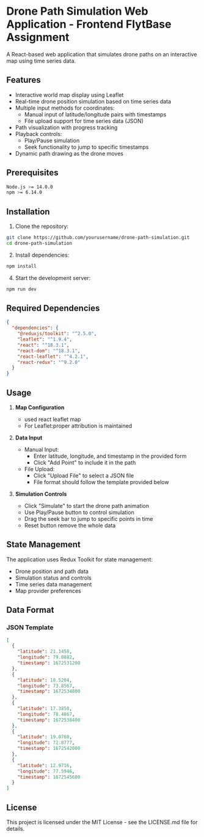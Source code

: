 # Drone Path Simulation Web Application - Frontend FlytBase Assignment

A React-based web application that simulates drone paths on an interactive map using time series data.

## Features

- Interactive world map display using Leaflet
- Real-time drone position simulation based on time series data
- Multiple input methods for coordinates:
  - Manual input of latitude/longitude pairs with timestamps
  - File upload support for time series data (JSON)
- Path visualization with progress tracking
- Playback controls:
  - Play/Pause simulation
  - Seek functionality to jump to specific timestamps
- Dynamic path drawing as the drone moves

## Prerequisites

```bash
Node.js >= 14.0.0
npm >= 6.14.0
```

## Installation

1. Clone the repository:
```bash
git clone https://github.com/yourusername/drone-path-simulation.git
cd drone-path-simulation
```

2. Install dependencies:
```bash
npm install
```

4. Start the development server:
```bash
npm run dev
```

## Required Dependencies

```json
{
  "dependencies": {
    "@reduxjs/toolkit": "^2.5.0",
    "leaflet": "^1.9.4",
    "react": "^18.3.1",
    "react-dom": "^18.3.1",
    "react-leaflet": "^4.2.1",
    "react-redux": "^9.2.0"
  }
}
```

## Usage

1. **Map Configuration**
   - used react leaflet map
   - For Leaflet:proper attribution is maintained

2. **Data Input**
   - Manual Input:
     - Enter latitude, longitude, and timestamp in the provided form
     - Click "Add Point" to include it in the path
   - File Upload:
     - Click "Upload File" to select a JSON file
     - File format should follow the template provided below

3. **Simulation Controls**
   - Click "Simulate" to start the drone path animation
   - Use Play/Pause button to control simulation
   - Drag the seek bar to jump to specific points in time
   - Reset button remove the whole data

## State Management

The application uses Redux Toolkit for state management:
- Drone position and path data
- Simulation status and controls
- Time series data management
- Map provider preferences

## Data Format

### JSON Template
```json
[
  {
    "latitude": 21.1458,
    "longitude": 79.0882,
    "timestamp": 1672531200
  },
  {
    "latitude": 18.5204,
    "longitude": 73.8567,
    "timestamp": 1672534800
  },
  {
    "latitude": 17.3850,
    "longitude": 78.4867,
    "timestamp": 1672538400
  },
  {
    "latitude": 19.0760,
    "longitude": 72.8777,
    "timestamp": 1672542000
  },
  {
    "latitude": 12.9716,
    "longitude": 77.5946,
    "timestamp": 1672545600
  }
]
```


## License

This project is licensed under the MIT License - see the LICENSE.md file for details.
